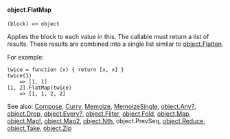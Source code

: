 #### object.FlatMap

``` suneido
(block) => object
```

Applies the block to each value in this. The callable must return a list of results. These results are combined into a single list similar to [object.Flatten](<object.Flatten.md>).

For example:

``` suneido
twice = function (x) { return [x, x] }
twice(1)
    => [1, 1]
[1, 2].FlatMap(twice)
    => [1, 1, 2, 2]
```


See also:
[Compose](<../Compose.md>),
[Curry](<../Curry.md>),
[Memoize](<../Memoize.md>),
[MemoizeSingle](<../MemoizeSingle.md>),
[object.Any?](<object.Any?.md>),
[object.Drop](<object.Drop.md>),
[object.Every?](<object.Every?.md>),
[object.Filter](<object.Filter.md>),
[object.Fold](<object.Fold.md>),
[object.Map](<object.Map.md>),
[object.Map!](<object.Map!.md>),
[object.Map2](<object.Map2.md>),
[object.Nth](<object.Nth.md>),
object.PrevSeq,
[object.Reduce](<object.Reduce.md>),
[object.Take](<object.Take.md>),
[object.Zip](<object.Zip.md>)

